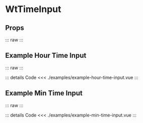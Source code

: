 <script setup>
import Docs from './wt-time-input-docs.vue';
import ExampleHourTimeInput from './examples/example-hour-time-input.vue';
import ExampleMinTimeInput from './examples/example-min-time-input.vue';
</script>

# WtTimeInput

## Props

::: raw
<Docs/>
:::

## Example Hour Time Input

::: raw
<ExampleHourTimeInput/>
:::

::: details Code
<<< ./examples/example-hour-time-input.vue
:::

## Example Min Time Input

::: raw
<ExampleMinTimeInput/>
:::

::: details Code
<<< ./examples/example-min-time-input.vue
:::
